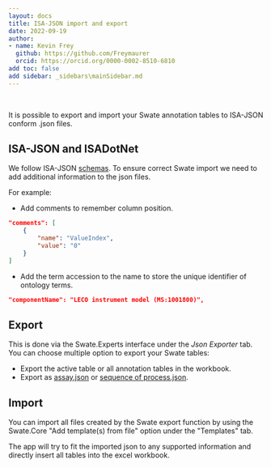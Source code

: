 ```yaml
---
layout: docs
title: ISA-JSON import and export
date: 2022-09-19
author: 
- name: Kevin Frey
  github: https://github.com/Freymaurer
  orcid: https://orcid.org/0000-0002-8510-6810
add toc: false
add sidebar: _sidebars\mainSidebar.md
---
```


<br>

It is possible to export and import your Swate annotation tables to ISA-JSON conform .json files. 

## ISA-JSON and ISADotNet

We follow ISA-JSON [schemas](https://isa-specs.readthedocs.io/en/latest/isajson.html#schemas). To ensure correct Swate import we need to add additional information to the json files. 

For example:

- Add comments to remember column position.
    
```json
"comments": [
    {
        "name": "ValueIndex",
        "value": "0"
    }
]
```
- Add the term accession to the name to store the unique identifier of ontology terms.
```json
"componentName": "LECO instrument model (MS:1001800)",
```

## Export

This is done via the Swate.Experts interface under the *Json Exporter* tab. 
You can choose multiple option to export your Swate tables:
- Export the active table or all annotation tables in the workbook.
- Export as [assay.json](https://isa-specs.readthedocs.io/en/latest/isajson.html#assay-schema-json) or [sequence of process.json](https://isa-specs.readthedocs.io/en/latest/isajson.html#process-schema-json).


## Import

You can import all files created by the Swate export function by using the Swate.Core "Add template(s) from file" option under the "Templates" tab.

The app will try to fit the imported json to any supported information and directly insert all tables into the excel workbook.
